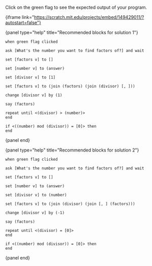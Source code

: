 Click on the green flag to see the expected output of your program.

{iframe link="https://scratch.mit.edu/projects/embed/149429011/?autostart=false"}

{panel type="help" title="Recommended blocks for solution 1"}

<pre><code class="scratch:split:random">when green flag clicked
</code></pre>

<pre><code class="scratch:split:random">ask [What's the number you want to find factors of?] and wait
</code></pre>

<pre><code class="scratch:split:random">set [factors v] to []

set [number v] to (answer)

set [divisor v] to [1]

set [factors v] to (join (factors) (join (divisor) [, ]))

change [divisor v] by (1)
</code></pre>

<pre><code class="scratch:split:random">say (factors)
</code></pre>

<pre><code class="scratch:split:random">repeat until &lt;(divisor) &gt; (number)&gt;
end

if &lt;((number) mod (divisor)) = [0]&gt; then
end
</code></pre>

{panel end}

{panel type="help" title="Recommended blocks for solution 2"}

<pre><code class="scratch:split:random">when green flag clicked
</code></pre>

<pre><code class="scratch:split:random">ask [What's the number you want to find factors of?] and wait
</code></pre>

<pre><code class="scratch:split:random">set [factors v] to []

set [number v] to (answer)

set [divisor v] to (number)

set [factors v] to (join (divisor) (join [, ] (factors)))

change [divisor v] by (-1)
</code></pre>

<pre><code class="scratch:split:random">say (factors)
</code></pre>

<pre><code class="scratch:split:random">repeat until &lt;(divisor) = [0]&gt;
end

if &lt;((number) mod (divisor)) = [0]&gt; then
end
</code></pre>

{panel end}